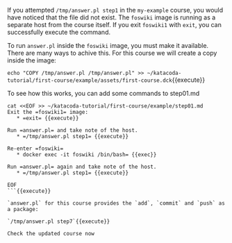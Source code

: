 If you attempted `/tmp/answer.pl step1` in the `my-example` course, you would have noticed that the file did not exist. The `foswiki` image is running as a separate host from the course itself. If you exit `foswiki1` with `exit`, you can successfully execute the command.

To run `answer.pl` inside the `foswiki` image, you must make it available. There are many ways to achive this. For this course we will create a copy inside the image:

`echo "COPY /tmp/answer.pl /tmp/answer.pl" >> ~/katacoda-tutorial/first-course/example/assets/first-course.dck`{{execute}}

To see how this works, you can add some commands to step01.md

```
cat <<EOF >> ~/katacoda-tutorial/first-course/example/step01.md
Exit the =foswiki1= image:
   * =exit= {{execute}}

Run =answer.pl= and take note of the host.
   * =/tmp/answer.pl step1= {{execute}}

Re-enter =foswiki=
   * docker exec -it foswiki /bin/bash= {{exec}}

Run =answer.pl= again and take note of the host.
   * =/tmp/answer.pl step1= {{execute}}

EOF
```{{execute}}

`answer.pl` for this course provides the `add`, `commit` and `push` as a package:

`/tmp/answer.pl step7`{{execute}}

Check the updated course now

